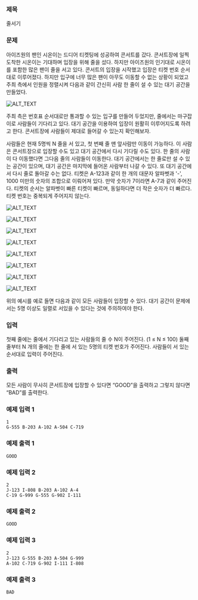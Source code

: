 ### 제목
줄서기

### 문제
아이즈원의 팬인 시온이는 드디어 티켓팅에 성공하여 콘서트를 갔다. 콘서트장에 일찍 도착한 시온이는 기대하며 입장을 위해 줄을 섰다. 하지만 아이즈원의 인기대로 시온이를 포함한 많은 팬이 줄을 서고 있다. 콘서트의 입장을 시작했고 입장은 티켓 번호 순서대로 이루어졌다. 하지만 입구에 너무 많은 팬이 아무도 이동할 수 없는 상황이 되었고 주최 측에서 인원을 정렬시켜 다음과 같이 간신히 사람 한 줄이 설 수 있는 대기 공간을 만들었다.

![ALT_TEXT](https://github.com/willook/3rd-Thinking-PC/blob/master/F/image/00.jpg)

주최 측은 번호표 순서대로만 통과할 수 있는 입구를 만들어 두었지만, 줄에서는 마구잡이로 사람들이 기다리고 있다. 대기 공간을 이용하여 입장이 원활히 이루어지도록 하려고 한다. 콘서트장에 사람들이 제대로 들어갈 수 있는지 확인해보자.

사람들은 현재 5명씩 N 줄을 서 있고, 첫 번째 줄 맨 앞사람만 이동이 가능하다. 이 사람은 콘서트장으로 입장할 수도 있고 대기 공간에서 다시 기다릴 수도 있다. 한 줄의 사람이 다 이동했다면 그다음 줄의 사람들이 이동한다. 대기 공간에서는 한 줄로만 설 수 있는 공간이 있으며, 대기 공간은 마지막에 들어온 사람부터 나갈 수 있다. 또 대기 공간에서 다시 줄로 돌아갈 수는 없다. 티켓은 A-123과 같이 한 개의 대문자 알파벳과 '-', 1000 미만의 숫자의 조합으로 이뤄어져 있다. 만약 숫자가 7이라면 A-7과 같이 주어진다. 티켓의 순서는 알파벳이 빠른 티켓이 빠르며, 동일하다면 더 작은  숫자가 더 빠르다. 티켓 번호는 중복되게 주어지지 않는다.

![ALT_TEXT](https://github.com/willook/3rd-Thinking-PC/blob/master/F/image/01.jpg)

![ALT_TEXT](https://github.com/willook/3rd-Thinking-PC/blob/master/F/image/02.jpg)

![ALT_TEXT](https://github.com/willook/3rd-Thinking-PC/blob/master/F/image/03.jpg)

![ALT_TEXT](https://github.com/willook/3rd-Thinking-PC/blob/master/F/image/04.jpg)

![ALT_TEXT](https://github.com/willook/3rd-Thinking-PC/blob/master/F/image/05.jpg)

![ALT_TEXT](https://github.com/willook/3rd-Thinking-PC/blob/master/F/image/06.jpg)

![ALT_TEXT](https://github.com/willook/3rd-Thinking-PC/blob/master/F/image/08.jpg)

![ALT_TEXT](https://github.com/willook/3rd-Thinking-PC/blob/master/F/image/07.jpg)

위의 예시를 예로 들면 다음과 같이 모든 사람들이 입장할 수 있다. 대기 공간이 문제에서는 5명 이상도 일렬로 서있을 수 있다는 것에 주의하여야 한다.


### 입력
첫째 줄에는 줄에서 기다리고 있는 사람들의 줄 수 N이 주어진다. (1 ≤ N ≤ 100)
둘째 줄부터 N 개의 줄에는 한 줄에 서 있는 5명의 티켓 번호가 주어진다.
사람들이 서 있는 순서대로 입력이 주어진다.

### 출력
모든 사람이 무사히 콘서트장에 입장할 수 있다면 “GOOD”을 출력하고 그렇지 않다면 “BAD”를 출력한다.

### 예제 입력 1
```
1
G-555 B-203 A-102 A-504 C-719
```

### 예제 출력 1
```
GOOD
```
### 예제 입력 2
```
2
J-123 I-808 B-203 A-102 A-4 
C-19 G-999 G-555 G-902 I-111
```
### 예제 출력 2
```
GOOD
```

### 예제 입력 3
```
2
J-123 G-555 B-203 A-504 G-999
A-102 C-719 G-902 I-111 I-808
```

### 예제 출력 3
```
BAD
```
